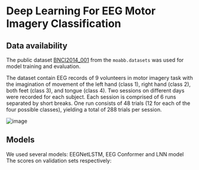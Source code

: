 # Deep Learning For EEG Motor Imagery Classification

## Data availability
The public dataset [BNCI2014_001](https://neurotechx.github.io/moabb/generated/moabb.datasets.BNCI2014_001.html) from the `moabb.datasets` was used for model training and evaluation.

The dataset contain EEG records of 9 volunteers in motor imagery task with the imagination of movement of the left hand (class 1), right hand (class 2), both feet (class 3), and tongue (class 4). Two sessions on different days were recorded for each subject. Each session is comprised of 6 runs separated by short breaks. One run consists of 48 trials (12 for each of the four possible classes), yielding a total of 288 trials per session.

![image](https://github.com/user-attachments/assets/9989a79a-7faa-4dd1-84e7-da2f11485593)

## Models

We used several models: EEGNetLSTM, EEG Conformer and LNN model
The scores on validation sets respectively: 
